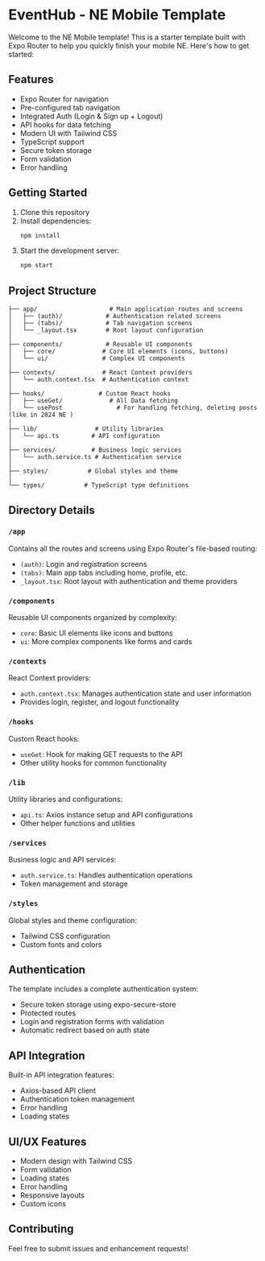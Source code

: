 # EventHub - NE Mobile Template

Welcome to the NE Mobile template! This is a starter template built with Expo Router to help you quickly finish your mobile NE. Here's how to get started:

## Features

- Expo Router for navigation
- Pre-configured tab navigation
- Integrated Auth (Login & Sign up + Logout)
- API hooks for data fetching
- Modern UI with Tailwind CSS
- TypeScript support
- Secure token storage
- Form validation
- Error handling

## Getting Started

1. Clone this repository
2. Install dependencies:
   ```bash
   npm install
   ```
3. Start the development server:
   ```bash
   npm start
   ```

## Project Structure

```
├── app/                    # Main application routes and screens
│   ├── (auth)/            # Authentication related screens
│   ├── (tabs)/            # Tab navigation screens
│   └── _layout.tsx        # Root layout configuration
│
├── components/            # Reusable UI components
│   ├── core/             # Core UI elements (icons, buttons)
│   └── ui/               # Complex UI components
│
├── contexts/             # React Context providers
│   └── auth.context.tsx  # Authentication context
│
├── hooks/               # Custom React hooks
│   ├── useGet/             # All Data fetching
│   └── usePost               # For handling fetching, deleting posts (like in 2024 NE )
│
├── lib/                # Utility libraries
│   └── api.ts         # API configuration
│
├── services/          # Business logic services
│   └── auth.service.ts # Authentication service
│
├── styles/           # Global styles and theme
│
└── types/           # TypeScript type definitions
```

## Directory Details

### `/app`

Contains all the routes and screens using Expo Router's file-based routing:

- `(auth)`: Login and registration screens
- `(tabs)`: Main app tabs including home, profile, etc.
- `_layout.tsx`: Root layout with authentication and theme providers

### `/components`

Reusable UI components organized by complexity:

- `core`: Basic UI elements like icons and buttons
- `ui`: More complex components like forms and cards

### `/contexts`

React Context providers:

- `auth.context.tsx`: Manages authentication state and user information
- Provides login, register, and logout functionality

### `/hooks`

Custom React hooks:

- `useGet`: Hook for making GET requests to the API
- Other utility hooks for common functionality

### `/lib`

Utility libraries and configurations:

- `api.ts`: Axios instance setup and API configurations
- Other helper functions and utilities

### `/services`

Business logic and API services:

- `auth.service.ts`: Handles authentication operations
- Token management and storage

### `/styles`

Global styles and theme configuration:

- Tailwind CSS configuration
- Custom fonts and colors

## Authentication

The template includes a complete authentication system:

- Secure token storage using expo-secure-store
- Protected routes
- Login and registration forms with validation
- Automatic redirect based on auth state

## API Integration

Built-in API integration features:

- Axios-based API client
- Authentication token management
- Error handling
- Loading states

## UI/UX Features

- Modern design with Tailwind CSS
- Form validation
- Loading states
- Error handling
- Responsive layouts
- Custom icons

## Contributing

Feel free to submit issues and enhancement requests!
